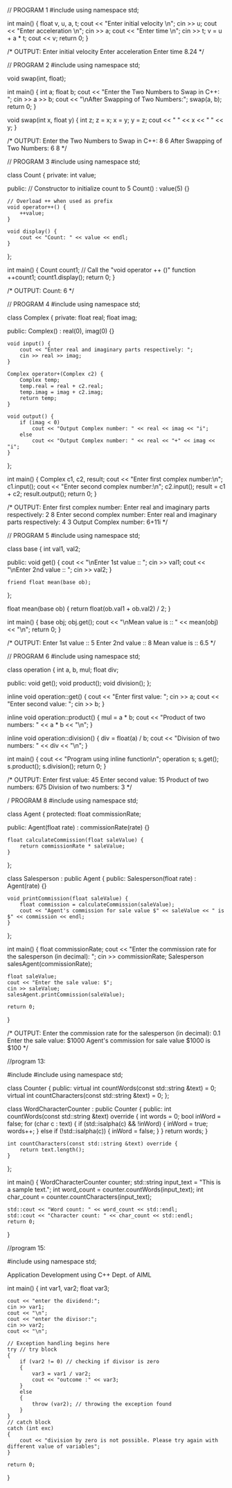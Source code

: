 // PROGRAM 1
#include <iostream>
using namespace std;

int main() {
    float v, u, a, t;
    cout << "Enter initial velocity \n";
    cin >> u;
    cout << "Enter acceleration \n";
    cin >> a;
    cout << "Enter time \n";
    cin >> t;
    v = u + a * t;
    cout << v;
    return 0;
}

/* OUTPUT:
Enter initial velocity 
Enter acceleration
Enter time
8.24
*/

// PROGRAM 2
#include <iostream>
using namespace std;

void swap(int, float);

int main() {
    int a;
    float b;
    cout << "Enter the Two Numbers to Swap in C++: ";
    cin >> a >> b;
    cout << "\nAfter Swapping of Two Numbers:";
    swap(a, b);
    return 0;
}

void swap(int x, float y) {
    int z;
    z = x;
    x = y;
    y = z;
    cout << " " << x << " " << y;
}

/* OUTPUT:
Enter the Two Numbers to Swap in C++: 8 6
After Swapping of Two Numbers: 6 8
*/

// PROGRAM 3
#include <iostream>
using namespace std;

class Count {
private:
    int value;

public:
    // Constructor to initialize count to 5
    Count() : value(5) {}

    // Overload ++ when used as prefix
    void operator++() {
        ++value;
    }

    void display() {
        cout << "Count: " << value << endl;
    }
};

int main() {
    Count count1;
    // Call the "void operator ++ ()" function
    ++count1;
    count1.display();
    return 0;
}

/* OUTPUT:
Count: 6
*/

// PROGRAM 4
#include <iostream>
using namespace std;

class Complex {
private:
    float real;
    float imag;

public:
    Complex() : real(0), imag(0) {}

    void input() {
        cout << "Enter real and imaginary parts respectively: ";
        cin >> real >> imag;
    }

    Complex operator+(Complex c2) {
        Complex temp;
        temp.real = real + c2.real;
        temp.imag = imag + c2.imag;
        return temp;
    }

    void output() {
        if (imag < 0)
            cout << "Output Complex number: " << real << imag << "i";
        else
            cout << "Output Complex number: " << real << "+" << imag << "i";
    }
};

int main() {
    Complex c1, c2, result;
    cout << "Enter first complex number:\n";
    c1.input();
    cout << "Enter second complex number:\n";
    c2.input();
    result = c1 + c2;
    result.output();
    return 0;
}

/* OUTPUT:
Enter first complex number:
Enter real and imaginary parts respectively:
2
8
Enter second complex number:
Enter real and imaginary parts respectively:
4
3
Output Complex number: 6+11i
*/

// PROGRAM 5
#include <iostream>
using namespace std;

class base {
    int val1, val2;

public:
    void get() {
        cout << "\nEnter 1st value :: ";
        cin >> val1;
        cout << "\nEnter 2nd value :: ";
        cin >> val2;
    }

    friend float mean(base ob);
};

float mean(base ob) {
    return float(ob.val1 + ob.val2) / 2;
}

int main() {
    base obj;
    obj.get();
    cout << "\nMean value is :: " << mean(obj) << "\n";
    return 0;
}

/* OUTPUT:
Enter 1st value :: 5
Enter 2nd value :: 8
Mean value is :: 6.5
*/

// PROGRAM 6
#include <iostream>
using namespace std;

class operation {
    int a, b, mul;
    float div;

public:
    void get();
    void product();
    void division();
};

inline void operation::get() {
    cout << "Enter first value: ";
    cin >> a;
    cout << "Enter second value: ";
    cin >> b;
}

inline void operation::product() {
    mul = a * b;
    cout << "Product of two numbers: " << a * b << "\n";
}

inline void operation::division() {
    div = float(a) / b;
    cout << "Division of two numbers: " << div << "\n";
}

int main() {
    cout << "Program using inline function\n";
    operation s;
    s.get();
    s.product();
    s.division();
    return 0;
}

/* OUTPUT:
Enter first value: 45
Enter second value: 15
Product of two numbers: 675
Division of two numbers: 3
*/

/ PROGRAM 8
#include <iostream>
using namespace std;

class Agent {
protected:
    float commissionRate;

public:
    Agent(float rate) : commissionRate(rate) {}

    float calculateCommission(float saleValue) {
        return commissionRate * saleValue;
    }
};

class Salesperson : public Agent {
public:
    Salesperson(float rate) : Agent(rate) {}

    void printCommission(float saleValue) {
        float commission = calculateCommission(saleValue);
        cout << "Agent's commission for sale value $" << saleValue << " is $" << commission << endl;
    }
};

int main() {
    float commissionRate;
    cout << "Enter the commission rate for the salesperson (in decimal): ";
    cin >> commissionRate;
    Salesperson salesAgent(commissionRate);

    float saleValue;
    cout << "Enter the sale value: $";
    cin >> saleValue;
    salesAgent.printCommission(saleValue);

    return 0;
}

/* OUTPUT:
Enter the commission rate for the salesperson (in decimal): 0.1
Enter the sale value: $1000
Agent's commission for sale value $1000 is $100
*/

//program 13:

#include<iostream>
#include<string>
using namespace std;

class Counter {
public:
    virtual int countWords(const std::string &text) = 0;
    virtual int countCharacters(const std::string &text) = 0;
};

class WordCharacterCounter : public Counter {
public:
    int countWords(const std::string &text) override {
        int words = 0;
        bool inWord = false;
        for (char c : text) {
            if (std::isalpha(c) && !inWord) {
                inWord = true;
                words++;
            } else if (!std::isalpha(c)) {
                inWord = false;
            }
        }
        return words;
    }

    int countCharacters(const std::string &text) override {
        return text.length();
    }
};

int main() {
    WordCharacterCounter counter;
    std::string input_text = "This is a sample text.";
    int word_count = counter.countWords(input_text);
    int char_count = counter.countCharacters(input_text);

    std::cout << "Word count: " << word_count << std::endl;
    std::cout << "Character count: " << char_count << std::endl;
    return 0;
}

//program 15:

#include<iostream>
using namespace std;

Application Development using C++
Dept. of AIML

int main()
{
    int var1, var2;
    float var3;

    cout << "enter the dividend:";
    cin >> var1;
    cout << "\n";
    cout << "enter the divisor:";
    cin >> var2;
    cout << "\n";

    // Exception handling begins here
    try // try block
    {
        if (var2 != 0) // checking if divisor is zero
        {
            var3 = var1 / var2;
            cout << "outcome :" << var3;
        }
        else
        {
            throw (var2); // throwing the exception found
        }
    }
    // catch block
    catch (int exc)
    {
        cout << "division by zero is not possible. Please try again with different value of variables";
    }

    return 0;
}

